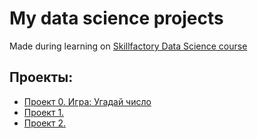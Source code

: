 # My data science projects
Made during learning on [Skillfactory Data Science course](https://skillfactory.ru/data-scientist-pro)

## Проекты:

* [Проект 0. Игра: Угадай число](https://github.com/nastyabadya/ds_first/tree/main/project_0)
* [Проект 1. ]()
* [Проект 2. ]()